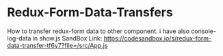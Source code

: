 # Redux-Form-Data-Transfers
How to transfer redux-form data to other component. i have also console-log-data  in show.js
 SandBox Link: https://codesandbox.io/s/redux-form-data-transfer-tf6y7?file=/src/App.js
